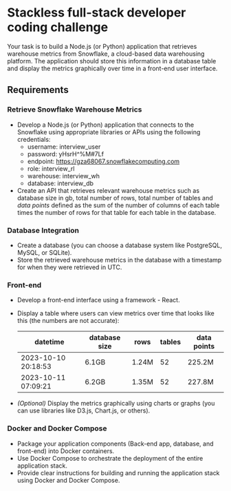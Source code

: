 # Stackless full-stack developer coding challenge

Your task is to build a Node.js (or Python) application that retrieves warehouse metrics from Snowflake, a cloud-based data warehousing platform. The application should store this information in a database table and display the metrics graphically over time in a front-end user interface.

## Requirements

### Retrieve Snowflake Warehouse Metrics
- Develop a Node.js (or Python) application that connects to the Snowflake using appropriate libraries or APIs using the following credentials:
  - username: interview_user
  - password: yHsrH^%M#7Lf
  - endpoint: https://gza68067.snowflakecomputing.com
  - role: interview_rl
  - warehouse: interview_wh
  - database: interview_db
- Create an API that retrieves relevant warehouse metrics such as database size in gb, total number of rows, total number of tables and _data points_ defined as the sum of the number of columns of each table times the number of rows for that table for each table in the database.

### Database Integration
- Create a database (you can choose a database system like PostgreSQL, MySQL, or SQLite).
- Store the retrieved warehouse metrics in the database with a timestamp for when they were retrieved in UTC.
  
### Front-end
- Develop a front-end interface using a framework - React.
- Display a table where users can view metrics over time that looks like this (the numbers are not accurate):

    | datetime      | database size | rows | tables | data points |
    |---            |---            |---   |---     |---          |
    | 2023-10-10 20:18:53| 6.1GB    | 1.24M|52      | 225.2M      |
    | 2023-10-11 07:09:21| 6.2GB    | 1.35M|52      | 227.8M      |

- *(Optional)* Display the metrics graphically using charts or graphs (you can use libraries like D3.js, Chart.js, or others).

### Docker and Docker Compose
- Package your application components (Back-end app, database, and front-end) into Docker containers.
- Use Docker Compose to orchestrate the deployment of the entire application stack.
- Provide clear instructions for building and running the application stack using Docker and Docker Compose.
